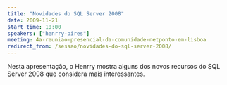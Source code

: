 ```yaml
---
title: "Novidades do SQL Server 2008"
date: 2009-11-21
start_time: 10:00
speakers: ["henrry-pires"]
meeting: 4a-reuniao-presencial-da-comunidade-netponto-em-lisboa
redirect_from: /sessao/novidades-do-sql-server-2008/
---
```


Nesta apresentação, o Henrry mostra alguns dos novos recursos do SQL Server 2008 que considera mais interessantes.
